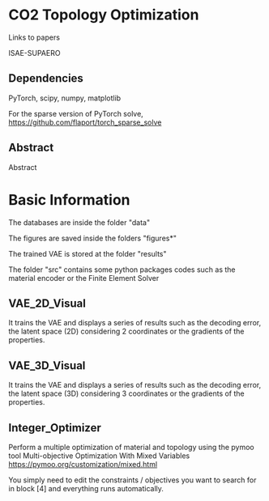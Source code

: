 # CO2 Topology Optimization

Links to papers

ISAE-SUPAERO

## Dependencies

PyTorch, scipy, numpy, matplotlib

For the sparse version of PyTorch solve, https://github.com/flaport/torch_sparse_solve

## Abstract

Abstract




# Basic Information

The databases are inside the folder "data"

The figures are saved inside the folders "figures*"

The trained VAE is stored at the folder "results"

The folder "src" contains some python packages codes such as the material encoder or the Finite Element Solver


## VAE_2D_Visual
It trains the VAE and displays a series of results such as the decoding error, the latent space (2D) considering 2 coordinates or the gradients of the properties.

## VAE_3D_Visual
It trains the VAE and displays a series of results such as the decoding error, the latent space (3D) considering 3 coordinates or the gradients of the properties.

## Integer_Optimizer
Perform a multiple optimization of material and topology using the pymoo tool Multi-objective Optimization With Mixed Variables https://pymoo.org/customization/mixed.html

You simply need to edit the constraints / objectives you want to search for in block [4] and everything runs automatically.
